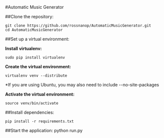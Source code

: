#Automatic Music Generator

##Clone the repository:

    git clone https://github.com/rossnanop/AutomaticMusicGenerator.git
    cd AutomaticMusicGenerator

##Set up a virtual environment:

**Install virtualenv:**
    
    sudo pip install virtualenv

**Create the virtual environment:**
            
    virtualenv venv --distribute

*If you are using Ubuntu, you may also need to include --no-site-packages

**Activate the virtual environment:**

    source venv/bin/activate

##Install dependencies:

    pip install -r requirements.txt

##Start the application:
    python run.py
